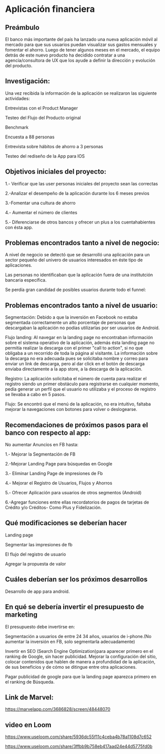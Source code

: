 # Aplicación financiera

## Preámbulo


El banco más importante del país ha lanzado una nueva aplicación móvil al mercado para que sus usuarios puedan visualizar sus gastos mensuales y fomentar el ahorro. Luego de tener algunos meses en el mercado, el equipo detrás de este nuevo producto ha decidido contratar a una agencia/consultora de UX que los ayude a definir la dirección y evolución del producto. 


## Investigación:

Una vez recibida la información de la aplicación se realizaron las siguiente actividades:

Entrevistas con el Product Manager


Testeo del Flujo del Producto original


Benchmark


Encuesta a 88 personas


Entrevista sobre hábitos de ahorro a 3 personas


Testeo del rediseño de la App para IOS


## Objetivos iniciales del proyecto:

1.- Verificar  que las user personas iniciales del proyecto sean las correctas


2.-Analizar el desempeño de la aplicación durante los 6 meses previos


3.-Fomentar una cultura de ahorro


4.- Aumentar el número de clientes


5.- Diferenciarse de otros bancos y ofrecer un plus a los cuentahabientes con ésta app.



## Problemas encontrados tanto a nivel de negocio: 

A nivel de negocio se detectó que se desarrolló una aplicación para un sector pequeño del univero de usuarios interesados en éste tipo de aplicaciones.

Las personas no identificaban que la aplicación fuera de una institutción bancaria específica.

Se perdía gran candidad de posibles usuarios durante todo el funnel:
 

## Problemas encontrados tanto a nivel de usuario:

Segmentación: Debido a que la inversión en Facebook no estaba segmentada correctamente un alto porcentaje de personas que descargaban la aplicación no podías utilizarlas por ser usuarios de Android.


Flujo landing: Al navegar en la landing page no encontraban información sobre el sistema operativo de la aplicación, además ésta landing page no permitía realizar la descarga con el primer "call to action", si no que obligaba a un recorrido de toda la página al visitante. 
La información sobre la descarga no era adecuada pues se solicitaba nombre y correo para enviar un link de descarga, pero al dar click en el botón de descarga envíaba directamente a la app store, a la descarga de la aplicación.

Registro: La aplicación solicitaba el número de cuenta para realizar el registro siendo un primer obstáculo para registrarse en cualquier momento, pedía generar un perfil que el usuario no utilizaba y el proceso de registro se llevaba a cabo en 5 pasos.

Flujo: Se encontró que el menú de la aplicación, no era intuitivo, faltaba mejorar la navegaciones con botones para volver o deslogearse.


## Recomendaciones de próximos pasos para el banco con respecto al app:
  
  No aumentar Anuncios en FB hasta:
  
  
1.- Mejorar la Segmentación de FB


2.-Mejorar Landing Page para búsquedas en Google


3.- Eliminar Landing Page de impresiones de Fb


4.- Mejorar el Registro de Usuarios, Flujos y Ahorros


5.- Ofrecer Aplicación para usuarios de otros segmentos (Android)


6.-Agregar funciones entre ellas recordatorios de pagos de tarjetas de Crédito y/o Créditos- Como Plus y Fidelización.


## Qué modificaciones se deberían hacer

Landing page


Segmentar las impresiones de fb


El flujo del registro de usuario


Agregar la propuesta de valor


## Cuáles deberían ser los próximos desarrollos

Desarrollo de app para android.

## En qué se debería invertir el presupuesto de marketing

El presupuesto debe invertirse en:

Segmentación a usuarios de entre 24  34 años, usuarios de i-phone.(No aumentar la inversión en FB, solo segmentarla adecuadamente)


Invertir en SEO (Search Engine Optimization)para aparecer primero en el ranking de Google, sin hacer publicidad. Mejorar la configuración del sitio, colocar contenidos que hablen de manera  a profundidad de la aplicación, de sus beneficios y de cómo se ditingue entre otra aplicaciones. 


Pagar publicidad de google para que la landing page aparezca primero en el ranking de Búsqueda.


  
## Link de Marvel:
https://marvelapp.com/3686828/screen/48448070

## video en Loom 
https://www.useloom.com/share/5936dc55f11c4ceba4b78a1108d7c652

https://www.useloom.com/share/3ffbb9b758eb417aad24e44d5775fd0b






